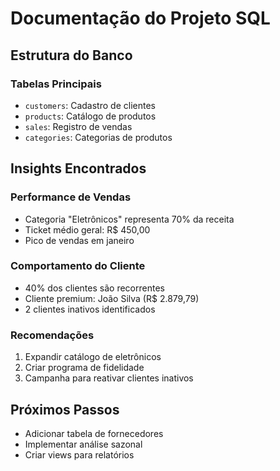 # Documentação do Projeto SQL

## Estrutura do Banco
### Tabelas Principais
- `customers`: Cadastro de clientes
- `products`: Catálogo de produtos  
- `sales`: Registro de vendas
- `categories`: Categorias de produtos

## Insights Encontrados

### Performance de Vendas
- Categoria "Eletrônicos" representa 70% da receita
- Ticket médio geral: R$ 450,00
- Pico de vendas em janeiro

### Comportamento do Cliente
- 40% dos clientes são recorrentes
- Cliente premium: João Silva (R$ 2.879,79)
- 2 clientes inativos identificados

### Recomendações
1. Expandir catálogo de eletrônicos
2. Criar programa de fidelidade
3. Campanha para reativar clientes inativos

## Próximos Passos
- Adicionar tabela de fornecedores
- Implementar análise sazonal
- Criar views para relatórios